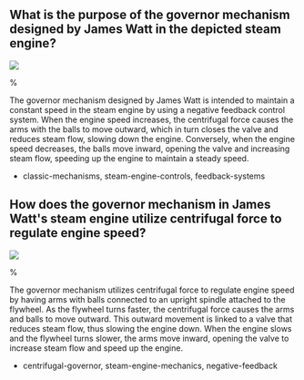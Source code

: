 ## What is the purpose of the governor mechanism designed by James Watt in the depicted steam engine?

![](https://cdn.mathpix.com/cropped/2024_06_22_7285ac00d42a789bba9bg-1.jpg?height=790&width=1183&top_left_y=271&top_left_x=171)

%

The governor mechanism designed by James Watt is intended to maintain a constant speed in the steam engine by using a negative feedback control system. When the engine speed increases, the centrifugal force causes the arms with the balls to move outward, which in turn closes the valve and reduces steam flow, slowing down the engine. Conversely, when the engine speed decreases, the balls move inward, opening the valve and increasing steam flow, speeding up the engine to maintain a steady speed.

- classic-mechanisms, steam-engine-controls, feedback-systems

## How does the governor mechanism in James Watt's steam engine utilize centrifugal force to regulate engine speed?

![](https://cdn.mathpix.com/cropped/2024_06_22_7285ac00d42a789bba9bg-1.jpg?height=790&width=1183&top_left_y=271&top_left_x=171)

%

The governor mechanism utilizes centrifugal force to regulate engine speed by having arms with balls connected to an upright spindle attached to the flywheel. As the flywheel turns faster, the centrifugal force causes the arms and balls to move outward. This outward movement is linked to a valve that reduces steam flow, thus slowing the engine down. When the engine slows and the flywheel turns slower, the arms move inward, opening the valve to increase steam flow and speed up the engine.

- centrifugal-governor, steam-engine-mechanics, negative-feedback